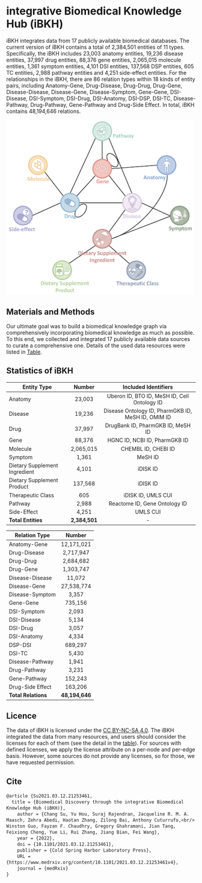 # integrative Biomedical Knowledge Hub (iBKH)
iBKH integrates data from 17 publicly available biomedical databases. The current version of iBKH contains a total of 2,384,501 entities of 11 types. Specifically, the iBKH includes 23,003 anatomy entities, 19,236 disease entities, 37,997 drug entities, 88,376 gene entities, 2,065,015 molecule entities, 1,361 symptom entities, 4,101 DSI entities, 137,568 DSP entities, 605 TC entities, 2,988 pathway entities and 4,251 side-effect entities. For the relationships in the iBKH, there are 86 relation types within 18 kinds of entity pairs, including Anatomy-Gene, Drug-Disease, Drug-Drug, Drug-Gene, Disease-Disease, Disease-Gene, Disease-Symptom, Gene-Gene, DSI-Disease, DSI-Symptom, DSI-Drug, DSI-Anatomy, DSI-DSP, DSI-TC, Disease-Pathway, Drug-Pathway, Gene-Pathway and Drug-Side Effect. In total, iBKH contains 48,194,646 relations.

<img src="iBKH_Schema.png" width="500">

## Materials and Methods
Our ultimate goal was to build a biomedical knowledge graph via comprehensively incorporating biomedical knowledge as much as possible. To this end, we collected and integrated 17 publicly available data sources to curate a comprehensive one. Details of the used data resources were listed in [Table](https://github.com/wcm-wanglab/iBKH/blob/main/Source%20Information/README.md).

## Statistics of iBKH
| Entity Type    | Number    | Included Identifiers |
| ---------------|:---------:|:--------------------:|
| Anatomy        | 23,003    | Uberon ID, BTO ID, MeSH ID, Cell Ontology ID |
| Disease        | 19,236    | Disease Ontology ID, PharmGKB ID, MeSH ID, OMIM ID |
| Drug           | 37,997    | DrugBank ID, PharmGKB ID, MeSH ID |
| Gene           | 88,376    | HGNC ID, NCBI ID, PharmGKB ID |
| Molecule       | 2,065,015 | CHEMBL ID, CHEBI ID |
| Symptom        | 1,361       | MeSH ID |
| Dietary Supplement Ingredient |	4,101	| iDISK ID |
| Dietary Supplement Product |	137,568 |	iDISK ID |
| Therapeutic Class |	605 |	iDISK ID, UMLS CUI |
| Pathway | 2,988 | Reactome ID, Gene Ontology ID |
| Side-Effect | 4,251 | UMLS CUI |
| **Total Entities** | **2,384,501** | - |

| Relation Type   |	Number     |
| ----------------|:----------:|
| Anatomy-Gene	  | 12,171,021 |
| Drug-Disease	  | 2,717,947  |
| Drug-Drug	      | 2,684,682  |
| Drug-Gene	      | 1,303,747  |
| Disease-Disease	| 11,072     |
| Disease-Gene	  | 27,538,774 |
| Disease-Symptom	| 3,357      |
| Gene-Gene	      | 735,156  |
| DSI-Symptom     |	2,093      |
| DSI-Disease	    | 5,134      |
| DSI-Drug        | 3,057      |
| DSI-Anatomy     |	4,334      |
| DSP-DSI         |	689,297    |
| DSI-TC          |	5,430      |
| Disease-Pathway | 1,941      |
| Drug-Pathway    | 3,231      |
| Gene-Pathway    | 152,243    |
| Drug-Side Effect| 163,206    |
| **Total Relations** | **48,194,646** |

## Licence
The data of iBKH is licensed under the [CC BY-NC-SA 4.0](https://creativecommons.org/licenses/by-nc-sa/4.0/). The iBKH integrated the data from many resources, and users should consider the licenses for each of them (see the detail in the [table](https://github.com/wcm-wanglab/iBKH/blob/main/Source%20Information/README.md)). For sources with defined licenses, we apply the license attribute on a per-node and per-edge basis. However, some sources do not provide any licenses, so for those, we have requested permission.

## Cite
```
@article {Su2021.03.12.21253461,
  title = {Biomedical Discovery through the integrative Biomedical Knowledge Hub (iBKH)},
	author = {Chang Su, Yu Hou, Suraj Rajendran, Jacqueline R. M. A. Maasch, Zehra Abedi, Haotan Zhang, Zilong Bai, Anthony Cuturrufo,<br/> Winston Guo, Fayzan F. Chaudhry, Gregory Ghahramani, Jian Tang, Feixiong Cheng, Yue Li, Rui Zhang, Jiang Bian, Fei Wang},
	year = {2022},
	doi = {10.1101/2021.03.12.21253461},
	publisher = {Cold Spring Harbor Laboratory Press},
	URL = {https://www.medrxiv.org/content/10.1101/2021.03.12.21253461v4},
	journal = {medRxiv}
}

```

